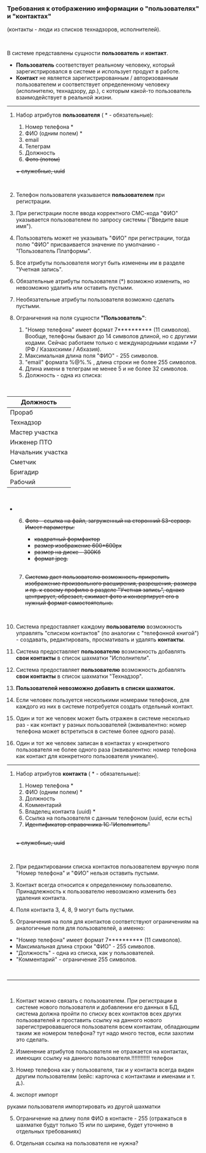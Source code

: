 ### Требования к отображению информации о "пользователях" и "контактах"

(контакты - люди из списков технадзоров, исполнителей).

<br>

В системе представлены сущности **пользователь** и **контакт**.
  - **Пользователь** соответствует реальному человеку, который зарегистрировался в системе и использует продукт в работе.
  - **Контакт** не является зарегистрированным / авторизованным пользователем и соответствует определенному человеку (исполнителю, технадзору, др.), с которым какой-то пользователь взаимодействует в реальной жизни.  

---

1. Набор атрибутов **пользователя** ( * - обязательные):
   1. Номер телефона *
   2. ФИО (одним полем) *
   3. email
   4. Телеграм
   5. Должность
   6. ~~Фото (потом)~~

   ~~+ служебные, uuid~~

   <br>

2. Телефон пользователя указывается **пользователем** при регистрации.

3. При регистрации после ввода корректного СМС-кода "ФИО" указывается пользователем по запросу системы ("Введите ваше имя").

4. Пользователь может не указывать "ФИО" при регистрации, тогда полю "ФИО" присваивается значение по умолчанию - "Пользователь Платформы".

6. Все атрибуты пользователя могут быть изменены им в разделе "Учетная запись".

7. Обязательные атрибуты пользователя (*) возможно изменить, но невозможно удалить или оставить пустыми.

8. Необязательные атрибуты пользователя возможно сделать пустыми.

9. Ограничения на поля сущности **"Пользователь"**:
   1. "Номер телефона" имеет формат 7********** (11 символов). Вообще, телефоны бывают до 14 символов длиной, но с другими кодами. Cейчас работаем только с международными кодами +7 (РФ / Казахскими / Абхазия).
   2. Максимальная длина поля "ФИО" - 255 символов.
   3. "email" формата %@%.% , длина строки не более 255 символов.
   4. Длина имени в телеграм не менее 5 и не более 32 символов.
   5. Должность - одна из списка:

<br> 

| Должность          |
| ------------------ |
| Прораб             |
| Технадзор          |
| Мастер участка     |
| Инженер ПТО        |
| Начальник участка  |
| Сметчик            |
| Бригадир           |
| Рабочий            |

<br>

-
  6. ~~Фото - ссылка на файл, загруженный на сторонний S3-сервер. Имеет параметры:~~
      - ~~квадратный формфактор~~
      - ~~размер изображение 600*600px~~
      - ~~размер на диске - 300Кб~~
      - ~~формат jpeg.~~

      <br>

  7. ~~Система дает пользователю возможность прикрепить изображение произвольного расширения, разрешения, размера и пр. к своему профилю в разделе "Учетная запись", однако центрирует, обрезает, сжимает фото и конвертирует его в нужный формат самостоятельно.~~

<br>

10. Система предоставляет каждому **пользователю** возможность управлять "списком контактов" (по аналогии с "телефонной книгой") - создавать, редактировать, просмативать и удалять **контакты**.

11. Система предоставляет **пользователю** возможность добавлять **свои контакты** в список шахматки "Исполнители".

12. Система предоставляет **пользователю** возможность добавлять **свои контакты** в список шахматки "Технадзор".

13. **Пользователей невозможно добавить в списки шахматок.**

14. Если человек пользуется несколькими номерами телефонов, для каждого из них в системе потребуется создать отдельный контакт.

15. Один и тот же человек может быть отражен в системе несколько раз - как контакт у разных пользователей (эквивалентно: номер телефона может встретиться в системе более одного раза).

16. Один и тот же человек записан в контактах у конкретного пользователя не более одного раза (эквивалентно: номер телефона как контакт для конкретного пользователя уникален).

---

1. Набор атрибутов **контакта** ( * - обязательные):
   1. Номер телефона *
   2. ФИО (одним полем) *
   3. Должность
   4. Комментарий  
   5. Владелец контакта (uuid) *
   6. Ссылка на пользователя с данным телефоном (uuid, если есть)
   7. ~~Идентификатор справочника 1С "Исполнитель"~~

   <br>

   ~~+ служебные, uuid~~

   <br>

2. При редактировании списка контактов пользователем вручную поля "Номер телефона" и "ФИО" нельзя оставить пустыми.

3. Контакт всегда относится к определенному пользователю. Принадлежность к пользователю невозможно изменить без удаления контакта.

4. Поля контакта 3, 4, 8, 9 могут быть пустыми.

5. Ограничения на поля для контактов соответствуют ограничениям на аналогичные поля для пользователей, а именно:
  - "Номер телефона" имеет формат 7********** (11 символов).
  - Максимальная длина строки "ФИО" - 255 символов.
  - "Должность" - одна из списка, как у пользователей.
  - "Комментарий" - ограничение 255 символов.

<br>

---

<br>

1. Контакт можно связать с пользователем. При регистрации в системе нового пользователя и добавлении его данных в БД, система должна пройти по списку всех контактов всех других пользователей и проставить ссылку на данного нового зарегистрировавшегося пользователя всем контактам, обладающим таким же номером телефона? тут надо много тестов, если захотим это сделать.

2. Изменение атрибутов пользователя не отражается на контактах, имеющих ссылку на данного пользователя.!!!!!!!!!!!! телефон

3. Номер телефона как у пользователя, так и у контакта всегда виден другим пользователям (кейс: карточка с контактами и именами и т. д.).

4. экспорт импорт

руками пользователя импортировать из другой шахматки

5. Ограничение на длину поля ФИО в контакте - 255 (отражаться в шахматке будут только 15 или по ширине, будет уточнено в отдельных требованиях)
  
6. Отдельная ссылка на пользователя не нужна?